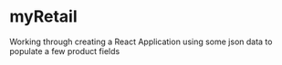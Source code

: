 # myRetail
Working through creating a React Application using some json data to populate a few product fields
